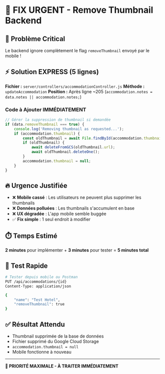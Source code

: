 # 🚨 FIX URGENT - Remove Thumbnail Backend

## 🎯 Problème Critical
Le backend ignore complètement le flag `removeThumbnail` envoyé par le mobile !

## ⚡ Solution EXPRESS (5 lignes)

**Fichier :** `server/controllers/accommodationController.js`
**Méthode :** `updateAccommodation`
**Position :** Après ligne ~205 (`accommodation.notes = data.notes || accommodation.notes;`)

### Code à Ajouter IMMÉDIATEMENT

```javascript
// Gérer la suppression de thumbnail si demandée
if (data.removeThumbnail === true) {
    console.log('Removing thumbnail as requested...');
    if (accommodation.thumbnail) {
        const oldThumbnail = await File.findById(accommodation.thumbnail);
        if (oldThumbnail) {
            await deleteFromGCS(oldThumbnail.url);
            await oldThumbnail.deleteOne();
        }
        accommodation.thumbnail = null;
    }
}
```

## 🔥 Urgence Justifiée

- ❌ **Mobile cassé** : Les utilisateurs ne peuvent plus supprimer les thumbnails
- ❌ **Données polluées** : Les thumbnails s'accumulent en base
- ❌ **UX dégradée** : L'app mobile semble buggée
- ✅ **Fix simple** : 1 seul endroit à modifier

## ⏱️ Temps Estimé
**2 minutes** pour implémenter + **3 minutes** pour tester = **5 minutes total**

## 🧪 Test Rapide
```bash
# Tester depuis mobile ou Postman
PUT /api/accommodations/{id}
Content-Type: application/json

{
    "name": "Test Hotel",
    "removeThumbnail": true
}
```

## ✅ Résultat Attendu
- Thumbnail supprimée de la base de données
- Fichier supprimé du Google Cloud Storage  
- `accommodation.thumbnail = null`
- Mobile fonctionne à nouveau

---
**🎯 PRIORITÉ MAXIMALE - À TRAITER IMMÉDIATEMENT**
